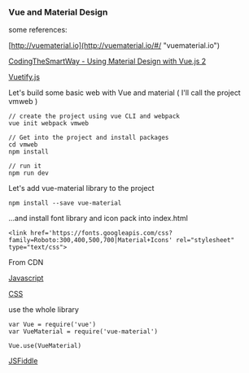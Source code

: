 ### Vue and Material Design

some references:

[http://vuematerial.io](http://vuematerial.io/#/ "vuematerial.io")

[CodingTheSmartWay - Using Material Design with Vue.js 2](https://medium.com/codingthesmartway-com-blog/using-material-design-with-vue-js-2-a938eac53112)

[Vuetify.js](https://vuetifyjs.com/)

Let's build some basic web with Vue and material \( I'll call the project vmweb \)

```
// create the project using vue CLI and webpack
vue init webpack vmweb

// Get into the project and install packages
cd vmweb
npm install

// run it
npm run dev
```

Let's add vue-material library to the project

```
npm install --save vue-material
```

...and install font library and icon pack into index.html

```
<link href='https://fonts.googleapis.com/css?family=Roboto:300,400,500,700|Material+Icons' rel="stylesheet" type="text/css">
```

From CDN

[Javascript](https://unpkg.com/vue-material)

[CSS](https://unpkg.com/vue-material/dist/vue-material.css)

use the whole library

```
var Vue = require('vue')
var VueMaterial = require('vue-material')

Vue.use(VueMaterial)
```



[JSFiddle](https://jsfiddle.net/CruzJT/5j448rh7/3/)

